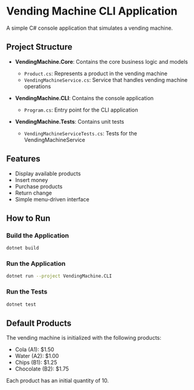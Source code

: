 # Vending Machine CLI Application

A simple C# console application that simulates a vending machine.

## Project Structure

- **VendingMachine.Core**: Contains the core business logic and models
  - `Product.cs`: Represents a product in the vending machine
  - `VendingMachineService.cs`: Service that handles vending machine operations

- **VendingMachine.CLI**: Contains the console application
  - `Program.cs`: Entry point for the CLI application

- **VendingMachine.Tests**: Contains unit tests
  - `VendingMachineServiceTests.cs`: Tests for the VendingMachineService

## Features

- Display available products
- Insert money
- Purchase products
- Return change
- Simple menu-driven interface

## How to Run

### Build the Application

```bash
dotnet build
```

### Run the Application

```bash
dotnet run --project VendingMachine.CLI
```

### Run the Tests

```bash
dotnet test
```

## Default Products

The vending machine is initialized with the following products:

- Cola (A1): $1.50
- Water (A2): $1.00
- Chips (B1): $1.25
- Chocolate (B2): $1.75

Each product has an initial quantity of 10.